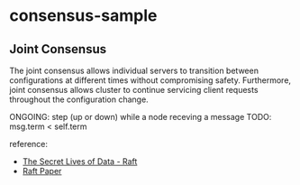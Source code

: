 # consensus-sample


## Joint Consensus
The joint consensus allows individual servers to transition between configurations at different times without compromising safety. Furthermore, joint consensus allows cluster to continue servicing client requests throughout
the configuration change.

ONGOING: step (up or down) while a node receving a message
TODO: msg.term < self.term

reference:

* [The Secret Lives of Data - Raft](http://thesecretlivesofdata.com/raft/)
* [Raft Paper](https://raft.github.io/raft.pdf)
